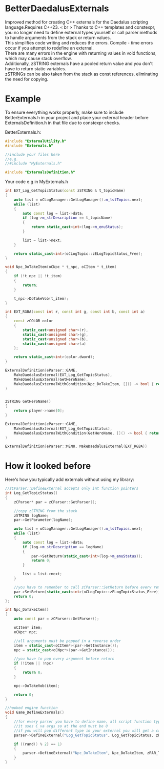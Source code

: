 # BetterDaedalusExternals
Improved method for creating C++ externals for the Daedalus scripting language.Requires C++23. < br >
Thanks to C++ templates and constexpr, you no longer need to define external types yourself or call parser methods to handle arguments from the stack or return values. <br>
This simplifies code writing and reduces the errors.
Compile - time errors occur if you attempt to redefine an external.<br>
There are many errors in the engine with returning values in void functions, which may cause stack overflow.<br>
Additionally, zSTRING externals have a pooled return value and you don't have to return static variables.<br>
zSTRINGs can be also taken from the stack as const references, eliminating the need for copying.

# Example
To ensure everything works properly, make sure to include BetterExternals.h in your project and place your external header before ExternalsDefinition.h in that file due to constexpr checks.

BetterExternals.h:
```cpp
#include "ExternalUtility.h"
#include "Externals.h"

//include your files here
//e.g.
//#include "MyExternals.h"

#include "ExternalsDefinition.h"
```
Your code e.g.in MyExternals.h
```cpp
int EXT_Log_GetTopicStatus(const zSTRING & t_topicName)
{
	auto list = oCLogManager::GetLogManager().m_lstTopics.next;
	while (list)
	{
		auto const log = list->data;
		if (log->m_strDescription == t_topicName)
		{
			return static_cast<int>(log->m_enuStatus);
		}

		list = list->next;
	}

	return static_cast<int>(oCLogTopic::zELogTopicStatus_Free);
}

void Npc_DoTakeItem(oCNpc * t_npc, oCItem * t_item)
{
	if (!t_npc || !t_item)
	{
		return;
	}

	t_npc->DoTakeVob(t_item);
}

int EXT_RGBA(const int r, const int g, const int b, const int a)
{
	const zCOLOR color
	{
		static_cast<unsigned char>(r),
		static_cast<unsigned char>(g),
		static_cast<unsigned char>(b),
		static_cast<unsigned char>(a)
	};

	return static_cast<int>(color.dword);
}

ExternalDefinition(eParser::GAME,
	MakeDaedalusExternal(EXT_Log_GetTopicStatus),
	MakeDaedalusExternal(GetHeroName),
	MakeDaedalusExternalWithCondition(Npc_DoTakeItem, []() -> bool { return (rand() % 2) == 1; })
)


zSTRING GetHeroName()
{
	return player->name[0];
}

ExternalDefinition(eParser::GAME,
	MakeDaedalusExternal(EXT_Log_GetTopicStatus),
	MakeDaedalusExternalWithCondition(GetHeroName, []() -> bool { return (rand() % 2) == 1; })
)

ExternalDefinition(eParser::MENU, MakeDaedalusExternal(EXT_RGBA))
```

# How it looked before
Here's how you typically add externals without using my library:
```cpp
//zCParser::DefineExternal accepts only int function pointers
int Log_GetTopicStatus()
{
	zCParser* par = zCParser::GetParser();

	//copy zSTRING from the stack
	zSTRING logName;
	par->GetParameter(logName);

	auto list = oCLogManager::GetLogManager().m_lstTopics.next;
	while (list)
	{
		auto const log = list->data;
		if (log->m_strDescription == logName)
		{
			par->SetReturn(static_cast<int>(log->m_enuStatus));
			return 0;
		}

		list = list->next;
	}

	//you have to remember to call zCParser::SetReturn before every return of a C++ function.
	par->SetReturn(static_cast<int>(oCLogTopic::zELogTopicStatus_Free));
	return 0;
};

int Npc_DoTakeItem()
{
	auto const par = zCParser::GetParser();

	oCItem* item;
	oCNpc* npc;

	//all arguments must be popped in a reverse order
	item = static_cast<oCItem*>(par->GetInstance());
	npc = static_cast<oCNpc*>(par->GetInstance());

	//you have to pop every argument before return
	if (!item || !npc)
	{
		return 0;
	}

	npc->DoTakeVob(item);

	return 0;
}

//hooked engine function
void Game_DefineExternals()
{
	//for every parser you have to define name, all script function types and return value
	//it uses C va args so at the end must be 0
	//if you will pop different type in your external you will get a crash
	parser->DefineExternal("Log_GetTopicStatus", Log_GetTopicStatus, zPAR_TYPE_INT, zPAR_TYPE_STRING, 0);

	if ((rand() % 2) == 1)
	{
		parser->DefineExternal("Npc_DoTakeItem", Npc_DoTakeItem, zPAR_TYPE_VOID, zPAR_TYPE_INSTANCE, zPAR_TYPE_INSTANCE, 0);
	}
}

```
